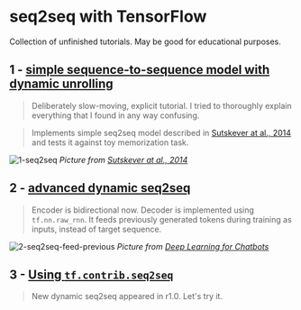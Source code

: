 # seq2seq with TensorFlow
Collection of unfinished tutorials. May be good for educational purposes.

## **1 - [simple sequence-to-sequence model with dynamic unrolling](1-seq2seq.ipynb)**
> Deliberately slow-moving, explicit tutorial. I tried to thoroughly explain everything that I found in any way confusing.

> Implements simple seq2seq model described in [Sutskever at al., 2014](https://arxiv.org/abs/1409.3215) and tests it against toy memorization task.

![1-seq2seq](pictures/1-seq2seq.png)
*Picture from [Sutskever at al., 2014](https://arxiv.org/abs/1409.3215)*

## **2 - [advanced dynamic seq2seq](2-seq2seq-advanced.ipynb)**
> Encoder is bidirectional now. Decoder is implemented using `tf.nn.raw_rnn`. It feeds previously generated tokens during training as inputs, instead of target sequence.

![2-seq2seq-feed-previous](pictures/2-seq2seq-feed-previous.png)
*Picture from [Deep Learning for Chatbots](http://www.wildml.com/2016/04/deep-learning-for-chatbots-part-1-introduction/)*

## **3 - [Using `tf.contrib.seq2seq`](3-seq2seq-native-new.ipynb)**
> New dynamic seq2seq appeared in r1.0. Let's try it.